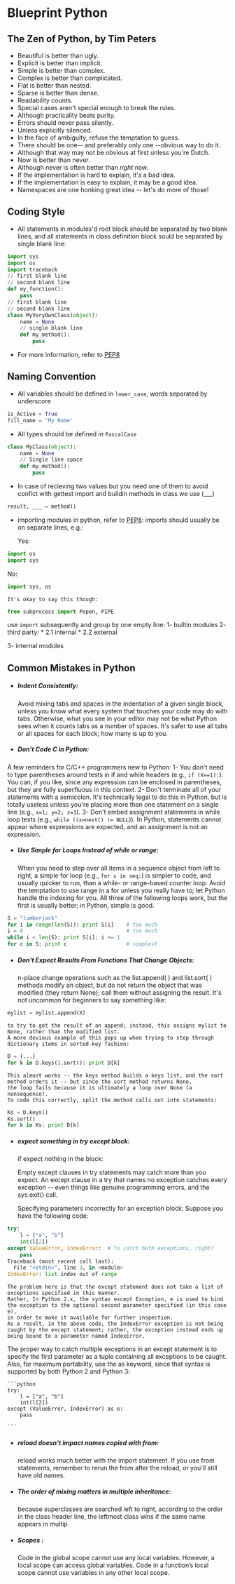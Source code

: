 Blueprint Python
================


The Zen of Python, by Tim Peters
--------------------------------

- Beautiful is better than ugly.
- Explicit is better than implicit.
- Simple is better than complex.
- Complex is better than complicated.
- Flat is better than nested.
- Sparse is better than dense.
- Readability counts.
- Special cases aren't special enough to break the rules.
- Although practicality beats purity.
- Errors should never pass silently.
- Unless explicitly silenced.
- In the face of ambiguity, refuse the temptation to guess.
- There should be one-- and preferably only one --obvious way to do it.
- Although that way may not be obvious at first unless you're Dutch.
- Now is better than never.
- Although never is often better than *right* now.
- If the implementation is hard to explain, it's a bad idea.
- If the implementation is easy to explain, it may be a good idea.
- Namespaces are one honking great idea -- let's do more of those!


Coding Style
------------

* All statements in modules'd root block should be separated by two 
blank lines, and all statements in class definition block sould be 
separated by single blank line:
```python
import sys
import os
import traceback
// first blank line
// second blank line
def my_function():
    pass
// first blank line
// second blank line
class MyVeryOwnClass(object):
    name = None
    // single blank line
    def my_method():
        pass
```

* For more information, refer to [PEP8](https://www.python.org/dev/peps/pep-0008/)



Naming Convention
-----------------

* All variables should be defined in `lower_case`, words separated by
underscore
```python
is_Active = True
fill_name = 'My Name'
```

* All types should be defined in `PascalCase`
```python
class MyClass(object):
    name = None
    // Single line space
    def my_method():
        pass
```

* In case of recieving two values but you need one of them
to avoid confict with gettest import and buildin methods in class we use (___)
```python
result, ___ = method()
```

* importing modules in python, refer to [PEP8](https://www.python.org/dev/peps/pep-0008/#imports):
imports should usually be on separate lines, e.g.:

	Yes:
```python
import os
import sys
```
No:
```python
import sys, os
```
    It's okay to say this though:
```python
from subprocess import Popen, PIPE
```
use ```import``` subsequently and group by one empty line:
1- builtin modules
2- third party:
    * 2.1 internal
    * 2.2 external

3- internal modules

Common Mistakes in Python
-------------------------

* ##### Indent Consistently:

    Avoid mixing tabs and spaces in the indentation of a given single block,
    unless you know what every system that touches your code may do with tabs.
    Otherwise, what you see in your editor may not be what Python sees when it counts tabs as a number of spaces.
    It's safer to use all tabs or all spaces for each block; how many is up to you.

* ##### Don't Code C in Python:
A few reminders for C/C++ programmers new to Python:
1- You don't need to type parentheses around tests in if and while headers (e.g., ```if (X==1):```). You can, if you like, since any expression can be enclosed in parentheses, but they are fully superfluous in this context.
2- Don't terminate all of your statements with a semicolon. It's technically legal to do this in Python, but is totally useless unless you're placing more than one statement on a single line (e.g., ```x=1; y=2; z=3```).
3- Don't embed assignment statements in while loop tests (e.g., ```while ((x=next() != NULL```)). In Python, statements cannot appear where expressions are expected, and an assignment is not an expression.

* ##### Use Simple for Loops Instead of while or range:

    When you need to step over all items in a sequence object from left to right, a simple for loop (e.g., `for x in seq:`) is simpler to code,
    and usually quicker to run, than a while- or range-based counter loop.
    Avoid the temptation to use range in a for unless you really have to;
    let Python handle the indexing for you. All three of the following loops work, but the first is usually better; in Python, simple is good.
```python
S = "lumberjack"
for i in range(len(S)): print S[i]    # too much
i = 0                                 # too much
while i < len(S): print S[i]; i += 1
for c in S: print c                   # simplest
```

* ##### Don't Expect Results From Functions That Change Objects:

    n-place change operations such as the list.append( ) and list.sort( ) methods modify an object,
    but do not return the object that was modified (they return None); call them without assigning the result.
    It's not uncommon for beginners to say something like:
```python
mylist = mylist.append(X)
```

	to try to get the result of an append; instead, this assigns mylist to None, rather than the modified list.
    A more devious example of this pops up when trying to step through dictionary items in sorted-key fashion:
```python
D = {...}
for k in D.keys().sort(): print D[k]
```

    This almost works -- the keys method builds a keys list, and the sort method orders it -- but since the sort method returns None,
    the loop fails because it is ultimately a loop over None (a nonsequence).
    To code this correctly, split the method calls out into statements:
```python
Ks = D.keys()
Ks.sort()
for k in Ks: print D[k]
```

* ##### expect something in try except block:

    if expect nothing in the block:

    Empty except clauses in try statements may catch more than you expect.
    An except clause in a try that names no exception catches every exception -- even things like genuine programming errors, and the sys.exit() call.

    Specifying parameters incorrectly for an exception block:
    Suppose you have the following code:
```python
try:
    l = ["a", "b"]
    int(l[2])
except ValueError, IndexError:  # To catch both exceptions, right?
    pass
Traceback (most recent call last):
  File "<stdin>", line 3, in <module>
IndexError: list index out of range
```

	The problem here is that the except statement does not take a list of exceptions specified in this manner.
    Rather, In Python 2.x, the syntax except Exception, e is used to bind the exception to the optional second parameter specified (in this case e),
    in order to make it available for further inspection.
    As a result, in the above code, the IndexError exception is not being caught by the except statement; rather, the exception instead ends up being bound to a parameter named IndexError.
The proper way to catch multiple exceptions in an except statement is to specify the first parameter as a tuple containing all exceptions to be caught. Also, for maximum portability, use the as keyword, since that syntax is supported by both Python 2 and Python 3:

    ```python
    try:
        l = ["a", "b"]
        int(l[2])
    except (ValueError, IndexError) as e:
        pass

    ```

* ##### reload doesn't impact names copied with from:

    reload works much better with the import statement. If you use from statements, remember to rerun the from after the reload, or you'll still have old names.

* ##### The order of mixing matters in multiple inheritance:
	because superclasses are searched left to right, according to the order in the class header line, the leftmost class wins if the same name appears in multip

* ##### Scopes :

    Code in the global scope cannot use any local variables.
    However, a local scope can access global variables.
    Code in a function’s local scope cannot use variables in any other local scope.